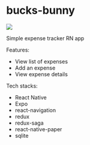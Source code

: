 # bucks-bunny

![](https://media1.tenor.com/images/2c226679873feb731a640ec291b71a11/tenor.gif?itemid=17544086)

Simple expense tracker RN app

Features:
- View list of expenses
- Add an expense
- View expense details

Tech stacks:
- React Native
- Expo
- react-navigation
- redux
- redux-saga
- react-native-paper
- sqlite

